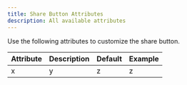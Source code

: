 ```yaml
---
title: Share Button Attributes
description: All available attributes
---
```


Use the following attributes to customize the share button.

| Attribute | Description | Default | Example |
| --------- | ----------- | ------- | ------- |
| x         | y           | z       | z       |
